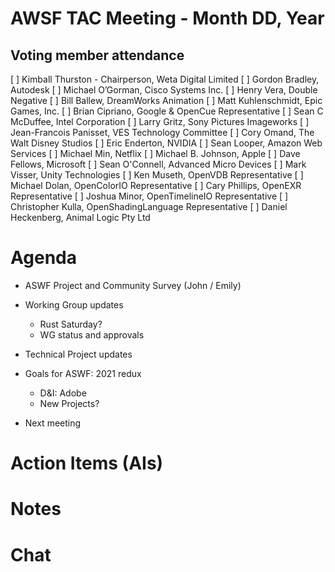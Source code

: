 # AWSF TAC Meeting - Month DD, Year

## Voting member attendance

[ ] Kimball Thurston - Chairperson, Weta Digital Limited
[ ] Gordon Bradley, Autodesk
[ ] Michael O’Gorman, Cisco Systems Inc.
[ ] Henry Vera, Double Negative
[ ] Bill Ballew, DreamWorks Animation
[ ] Matt Kuhlenschmidt, Epic Games, Inc.
[ ] Brian Cipriano, Google & OpenCue Representative
[ ] Sean C McDuffee, Intel Corporation
[ ] Larry Gritz, Sony Pictures Imageworks
[ ] Jean-Francois Panisset, VES Technology Committee
[ ] Cory Omand, The Walt Disney Studios
[ ] Eric Enderton, NVIDIA
[ ] Sean Looper, Amazon Web Services
[ ] Michael Min, Netflix
[ ] Michael B. Johnson, Apple
[ ] Dave Fellows, Microsoft
[ ] Sean O'Connell, Advanced Micro Devices
[ ] Mark Visser, Unity Technologies
[ ] Ken Museth, OpenVDB Representative
[ ] Michael Dolan, OpenColorIO Representative
[ ] Cary Phillips, OpenEXR Representative
[ ] Joshua Minor, OpenTimelineIO Representative
[ ] Christopher Kulla, OpenShadingLanguage Representative
[ ] Daniel Heckenberg, Animal Logic Pty Ltd

# Agenda

- ASWF Project and Community Survey (John / Emily) 

- Working Group updates
  - Rust Saturday?
  - WG status and approvals

- Technical Project updates

- Goals for ASWF: 2021 redux
  - D&I: Adobe
  - New Projects?

- Next meeting

# Action Items (AIs)

# Notes

# Chat

